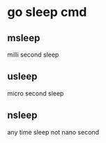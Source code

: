 # go sleep cmd

## msleep
milli second sleep

## usleep
micro second sleep

## nsleep
any time sleep not nano second

